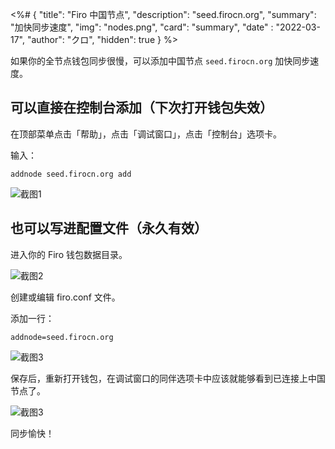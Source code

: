 <%# {
  "title": "Firo 中国节点",
  "description": "seed.firocn.org",
  "summary": "加快同步速度",
  "img": "nodes.png",
  "card": "summary",
  "date" : "2022-03-17",
  "author": "クロ",
  "hidden": true
} %>

如果你的全节点钱包同步很慢，可以添加中国节点 `seed.firocn.org` 加快同步速度。

## 可以直接在控制台添加（下次打开钱包失效）

在顶部菜单点击「帮助」，点击「调试窗口」，点击「控制台」选项卡。

输入：
```
addnode seed.firocn.org add
```

![截图1](seed-screenshot1.webp#small#smallradius)

## 也可以写进配置文件（永久有效）

进入你的 Firo 钱包数据目录。

![截图2](seed-screenshot2.webp#small#smallradius)

创建或编辑 firo.conf 文件。

添加一行：
```
addnode=seed.firocn.org
```

![截图3](seed-screenshot3.webp#small#smallradius)

保存后，重新打开钱包，在调试窗口的同伴选项卡中应该就能够看到已连接上中国节点了。

![截图3](seed-screenshot4.webp#small#smallradius)

同步愉快！
